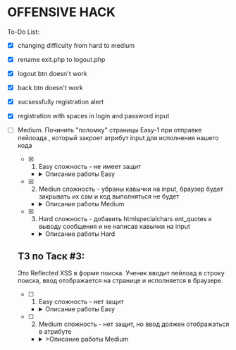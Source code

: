 # OFFENSIVE HACK
To-Do List:
- [X] changing difficulty from hard to medium
- [X] rename exit.php to logout.php
- [X] logout btn doesn't work
- [X] back btn doesn't work
- [X] sucsessfully registration alert
- [X] registration with spaces in login and password input
- [ ] Medium. Починить "поломку" страницы Easy-1 при отправке пейлоада <script>
- [ ] Hiht. На Medium-1 добавить фильтрацию ввода пользователя после нажатия кнопки отпрвавки сообщения. 
- [ ] Low. Заменить кнопки переключения сложности на DOM, чтобы сложность менялась нажатием без обновления страницы и после при нажатии на номер таска был редирект на выбранный таск с нужным уровнем сложности
- [X] Low. Создать отдельные таблицы для каждой страницы чата, чтобы введенные пейлоады не мигрировали между разными чат бейсед тасками
- [ ] Low. Начать обсуждение переработки уровней сложности
- [X] Low. Создать скрипт для создания БД, таблиц и тд или сделать автосоздание таблиц из самого PHP при запросе (я заебался создавать 1 БД, 2 таблицу и 5 колонок, лол)
- [ ] Low. Добавить проверку активной сесcии в index.php для постоянного редиректа на dashboard.php или использовать HTTP_REFERER для редиректа на страницу, откуда он пришел.


## ТЗ по Таск #1:

Это базовая Stored XSS для демонстрации общей концепции её работы и базовым методам защиты.

- [X] 1. Easy сложность - не имеет защит
   
   - <details>
      <summary>Описание работы Easy</summary>

      ```
      Ученик вводит пейлоад <script>alert()</script>, чтобы ознакомиться с атакой
      ```
    </details>
     
   
- [ ] 2. Medium сложность - убирать из ввода юзера опасные теги с учетом регистра (аналог str_ireplace в PHP). 
   
   - <details>
      <summary>Описание работы Medium</summary>

      ```
      Очистка проводится на стороне JS, код должен быть размещен в отдельном JS скрипте. Ученик вводит пейлоад <script>alert()</script>, нажимает отправить и из его ввода удаляются опасные теги. В БД попадает очищенны от тегов ввод. Обход удаления тегов <script> и других через написание их в другом регистре, например <ScRiPt>, <SCRIPT>, или запрет вызова JS файла. Взять на заметку, вариант нам подходит https://youtu.be/IQTJOxzhOWk?t=1350
      ```
    </details>   

- [ ] 3. Hard сложность - убирать из ввода юзера опасные теги через str_ireplace на стороне сервера, клиент не должен видеть полный список блеклиста. 

   - <details>
      <summary>Описание работы Hard</summary>

      ```
      Ученик вводит пейлоад <script>alert()</script>, нажимает отправить и его сообщения попадает на страницу без опасных тегов. Ученик не видит блеклист в JS должен будет методом проб составить полный список тегов в блеклисте и обойти их.
      ```
    </details>
   
## ТЗ по Таск #2:
   
 Это Stored XSS, где ввод пользователя хранится в атрибуте input. Таск подразумевает атаку XSS break out of attributes, при которой для запуска нашего JS кода нужно выйти из атрибута, например, использовать пейлоад "><script>alert()</script>, который закроет атрибут input для исполнения нашего кода
   
 - [X] 1. Easy сложность - не имеет защит
   
   - <details>
      <summary>Описание работы Easy</summary>

      ```
      Ученик вводит пейлоад "><script>alert()</script>, чтобы выйти из атрибута и исполнить свой JS код
      ```
    </details>
   
 - [X] 2. Mediun сложность - убраны кавычки на input, браузер будет закрывать их сам и код выполняться не будет
   
   - <details>
      <summary>Описание работы Medium</summary>

      ```
      Для обхода требуется помочь браузеру закрыть кавычки, добавив мусорный ввод к нашему пейлоаду. Мусор попадет в input, браузер его там закроет, а пейлоад выйдет из атрибута и исполнится
      ```
    </details>
   
 - [X] 3. Hard сложность - добавить htmlspecialchars ent_quotes к выводу сообщения и не написав кавычки на input
   
   - <details>
      <summary>Описание работы Hard</summary>

      ```
      Показать ученику, что даже наличие хорошей защиты нивелируется ошибкой в написании кода
      ```
    </details>
   
   
## ТЗ по Таск #3:
Это Reflected XSS в форме поиска. Ученик вводит пейлоад в строку поиска, ввод отображается на странице и исполняется в браузере.
   
 - [ ] 1. Easy сложность - нет защит
   
   - <details>
      <summary>Описание работы Easy</summary>

      ```
      Ученик ввел <script>alert()</script> в форму поиска и получил алерт. Пейлоад упал внутрь тега.
      ```
    </details>
   
 - [ ] 2. Medium сложность - нет защит, но ввод должен отображаться в атрибуте
   
   - <details>
      <summary>>Описание работы Medium</summary>

      ```
      Ученик ввел "><script>alert()</script> в форму поиска и получил алерт при закрытии атрибута (Чет хуйня, надо пересмотреть уровни сложности, потому что будут частые повторения условий выполнения, как в Сторед 1,2 и Рефлектед 1)
      ```
    </details>
   

